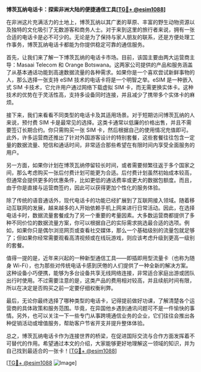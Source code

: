 **博茨瓦纳电话卡：探索非洲大陆的便捷通信工具[[TG💪+ @esim1088](https://t.me/s/esim1088)]**

在非洲这片充满活力的土地上，博茨瓦纳以其广袤的草原、丰富的野生动物资源以及独特的文化吸引了无数游客和商务人士。对于来到这里的旅行者来说，拥有一张合适的电话卡是必不可少的。无论是为了保持与家人朋友的联系，还是方便处理工作事务，博茨瓦纳电话卡都能为你提供稳定可靠的通信服务。

首先，让我们来了解一下博茨瓦纳的电话卡市场。目前，该国主要由两大运营商主导：Masaai Telecom 和 Orange Botswana。这两家公司提供的产品和服务涵盖了从基本通话功能到高速数据流量的各种需求。如果你是一个喜欢尝试新鲜事物的人，那么选择一张支持 eSIM 技术的电话卡将是一个明智之举。eSIM 是一种嵌入式 SIM 卡技术，它允许用户通过网络下载虚拟 SIM 卡，而无需更换实体卡。这种技术的优势在于灵活性高，支持多设备同时连接，并且减少了携带多个实体卡的麻烦。

接下来，我们来看看不同类型的电话卡及其适用场景。对于短期访问博茨瓦纳的人来说，预付费 SIM 卡是最常见的选择。这类卡通常以低廉的价格出售，并且不需要签订长期合约。你只需购买一张 SIM 卡，然后根据自己的使用情况充值即可。此外，许多运营商还推出了针对外国游客设计的特别套餐，这些套餐往往包含一定量的数据流量、短信和通话时间，非常适合那些希望在有限时间内享受全面服务的用户。

另一方面，如果你计划在博茨瓦纳停留较长时间，或者需要频繁往返于多个国家之间，那么考虑购买一张后付费计划可能更为合适。后付费计划虽然初始成本较高，但通常会提供更多的优惠条件，比如更低的通话费率或更大的数据包额度。而且，由于你是直接与运营商签约，因此可以获得更加个性化的服务体验。

除了传统的语音通话外，现代电话卡的功能已经扩展到了互联网接入领域。随着移动互联网的发展，越来越多的人开始依赖手机上网来进行日常活动。因此，在选择电话卡时，数据流量套餐成为了另一个重要的考量因素。大多数运营商都提供了多种不同价位的数据流量方案，你可以根据自己的实际需求挑选最合适的选项。例如，如果你只是偶尔浏览网页或查看社交媒体，那么一个基础级别的流量包就足够了；但如果你经常需要观看高清视频或在线玩游戏，则应该考虑升级到更高一级别的套餐。

值得一提的是，近年来兴起的一种新型通信工具——即插即用型流量卡（也称为随身 Wi-Fi），也为那些对传统电话卡感到厌倦的人们提供了一种全新的解决方案。这种设备小巧便携，能够为多台设备共享无线网络连接，非常适合家庭出游或团队出行时使用。不过需要注意的是，这类产品的费用相对较高，并且续航时间有限，所以在决定是否购买之前一定要仔细权衡利弊。

最后，无论你最终选择了哪种类型的电话卡，记得提前做好功课，了解清楚各个运营商的具体政策和服务范围。毕竟，在异国他乡遇到通讯问题可不是一件愉快的事情。另外，也可以关注一下一些专门从事跨境通信业务的企业，它们往往会推出各种促销活动或增值服务，帮助客户节省开支并提升整体体验。

总之，博茨瓦纳电话卡作为连接世界的桥梁，在促进国际交流与合作方面发挥着不可替代的作用。希望通过本文的介绍，大家能够更好地理解这一领域的知识，并为自己找到最适合的一张卡！[[TG💪+ @esim1088](https://t.me/s/esim1088)]

[[TG💪+ @esim1088](https://t.me/s/esim1088) ![Image](https://i.postimg.cc/4NQfJmqS/Snipaste-2025-05-13-00-14-12.png)]